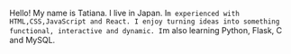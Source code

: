 Hello! My name is Tatiana. I live in Japan.
I`m experienced with HTML,CSS,JavaScript and React. I enjoy turning ideas into something functional, interactive and dynamic. I`m also learning Python, Flask, C and MySQL.
